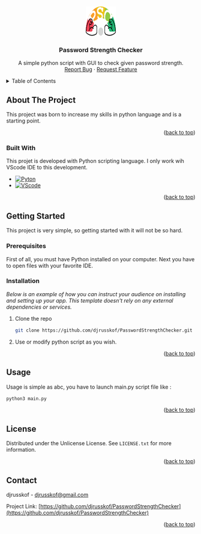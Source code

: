 <!-- Improved compatibility of back to top link: See: https://github.com/othneildrew/Best-README-Template/pull/73 -->
<a id="readme-top"></a>
<!--
*** Thanks for checking out the Best-README-Template. If you have a suggestion
*** that would make this better, please fork the repo and create a pull request
*** or simply open an issue with the tag "enhancement".
*** Don't forget to give the project a star!
*** Thanks again! Now go create something AMAZING! :D
-->


<!-- PROJECT LOGO -->
<br />
<div align="center">
  <img src="images/PasswordStrengthChecker.png" alt="Logo" width="80" height="80">

  <h3 align="center">Password Strength Checker</h3>

  <p align="center">
    A simple python script with GUI to check given password strength.
    <br />
    <a href="https://github.com/djrusskof/PasswordStrengthChecker/issues/new?labels=bug&template=bug-report---.md">Report Bug</a>
    &middot;
    <a href="https://github.com/djrusskof/PasswordStrengthChecker/issues/new?labels=enhancement&template=feature-request---.md">Request Feature</a>
  </p>
</div>



<!-- TABLE OF CONTENTS -->
<details>
  <summary>Table of Contents</summary>
  <ol>
    <li>
      <a href="#about-the-project">About The Project</a>
      <ul>
        <li><a href="#built-with">Built With</a></li>
      </ul>
    </li>
    <li>
      <a href="#getting-started">Getting Started</a>
      <ul>
        <li><a href="#prerequisites">Prerequisites</a></li>
        <li><a href="#installation">Installation</a></li>
      </ul>
    </li>
    <li><a href="#usage">Usage</a></li>
    <li><a href="#license">License</a></li>
    <li><a href="#contact">Contact</a></li>
  </ol>
</details>



<!-- ABOUT THE PROJECT -->
## About The Project

This project was born to increase my skills in python language and is a starting point.


<p align="right">(<a href="#readme-top">back to top</a>)</p>



### Built With

This projet is developed with Python scripting language.
I only work wih VScode IDE to this development.

* [![Pyton][Python]][Python-url]
* [![VScode][VScode]][VScode-url]

<p align="right">(<a href="#readme-top">back to top</a>)</p>



<!-- GETTING STARTED -->
## Getting Started

This project is very simple, so getting started with it will not be so hard.

### Prerequisites

First of all, you must have Python installed on your computer.
Next you have to open files with your favorite IDE.

### Installation

_Below is an example of how you can instruct your audience on installing and setting up your app. This template doesn't rely on any external dependencies or services._

1. Clone the repo
   ```sh
   git clone https://github.com/djrusskof/PasswordStrengthChecker.git
   ```
2. Use or modify python script as you wish.

<p align="right">(<a href="#readme-top">back to top</a>)</p>



<!-- USAGE EXAMPLES -->
## Usage

Usage is simple as abc, you have to launch main.py script file like :

   ```sh
   python3 main.py
   ```

<p align="right">(<a href="#readme-top">back to top</a>)</p>



<!-- LICENSE -->
## License

Distributed under the Unlicense License. See `LICENSE.txt` for more information.

<p align="right">(<a href="#readme-top">back to top</a>)</p>



<!-- CONTACT -->
## Contact

djrusskof  - djrusskof@gmail.com

Project Link: [https://github.com/djrusskof/PasswordStrengthChecker](https://github.com/djrusskof/PasswordStrengthChecker)

<p align="right">(<a href="#readme-top">back to top</a>)</p>





<!-- MARKDOWN LINKS & IMAGES -->
<!-- https://www.markdownguide.org/basic-syntax/#reference-style-links -->
[linkedin-shield]: https://img.shields.io/badge/-LinkedIn-black.svg?style=for-the-badge&logo=linkedin&colorB=555
[linkedin-url]: https://linkedin.com/in/othneildrew
[product-screenshot]: images/screenshot.png
[Python]: https://img.shields.io/badge/python-3670A0?style=for-the-badge&logo=python&logoColor=ffdd54
[Python-url]: https://www.python.org/
[VScode]: https://img.shields.io/badge/Visual%20Studio%20Code-007ACC?logo=visualstudiocode&logoColor=fff&style=plastic
[VScode-url]: https://code.visualstudio.com/
